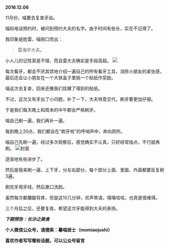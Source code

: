 
**2016.12.06**

11月份，喵要去复查牙齿。

喵妈电话预约时，被问到预约大夫的名字。由于时间有些长，实在不记得了。

我印象是姓雷，喵脱口而出：
>雷海华大夫。


小人儿的记性真是不错，而且雷大夫确实是手段高超。
![](https://pic2.zhimg.com/v2-6c29fe117eea578145f8bd85e89c21ac.jpg)


每次看牙，都会不厌其烦地介绍一遍自己的所有看牙工具，消除小朋友的紧张感，最后还会让小朋友在一个大铁盒子里挑一个贴纸作奖励。

喵这次去复查，回来还像我们炫耀了得到的贴纸。

不过，这次又有牙出了小问题，补了一下，大夫特意交代，刷牙要更加仔细。

于是我们每天晚上和周末的中午都会严格刷牙。

喵自己刷一遍，我们再补一遍。

每到晚上20点，我们都会在“刷牙啦”的呼哨声中，奔向厕所。

喵自己先刷一遍，经过多次观察后，感觉确实不认真，只好经常指点，不行就再刷。
![](https://pic1.zhimg.com/v2-dc060296a6d87cace6d3acc50ba7932d.jpg)封面


逐渐地有些进步了。

然后是我来刷一遍，上下牙，分左右部分，每个部分上面、里面、外面都要反复刷3遍。

刷完牙用牙线，然后漱口洗脸。

虽然每次都腰酸背疼，但是这10几分钟，欢声笑语，嘻嘻哈哈，也真是很难得。

三个月后之后，还要复查，希望这次牙能得到大夫的表扬。


***下期预告：长沙之美食***


**个人微信公众号，请搜索：摹喵居士（momiaojushi）**

**喜欢作者写写哪些话题，可以公众号留言**

